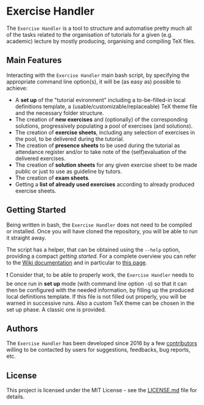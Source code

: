 # Exercise Handler

The `Exercise Handler` is a tool to structure and automatise pretty much all of the tasks related to the organisation of tutorials for a given (e.g. academic) lecture by mostly producing, organising and compiling TeX files.

## Main Features

Interacting with the `Exercise Handler` main bash script, by specifying the appropriate command line option(s), it will be (as easy as) possible to achieve:

* A **set up** of the "tutorial evironment" including a to-be-filled-in local definitions template, a (usable/customizable/replaceable) TeX theme file and the necessary folder structure.
* The creation of **new exercises** and (optionally) of the corresponding solutions, progressively populating a pool of exercises (and solutions).
* The creation of **exercise sheets**, including any selection of exercises in the pool, to be delivered during the tutorial.
* The creation of **presence sheets** to be used during the tutorial as attendance register and/or to take note of the (self)evaluation of the delivered exercises.
* The creation of **solution sheets** for any given exercise sheet to be made public or just to use as guideline by tutors.
* The creation of **exam sheets**.
* Getting a **list of already used exercises** according to already produced exercise sheets.

## Getting Started

Being written in bash, the `Exercise Handler` does not need to be compiled or installed.
Once you will have cloned the repository, you will be able to run it straight away.

The script has a helper, that can be obtained using the `--help` option, providing a compact *getting started*.
For a complete overview you can refer to the [Wiki documentation](https://github.com/AG-Philipsen/Exercise_Handler/wiki) and in particular to [this page](https://github.com/AG-Philipsen/ExerciseHandler/wiki/How-it-works).


:exclamation: Consider that, to be able to properly work, the `Exercise Handler` needs to be once run in **set up** mode (with command line option `-U`) so that it can then be configured with the needed information, by filling up the produced local definitions template.
If this file is not filled out properly, you will be warned in successive runs.
Also a custom TeX theme can be chosen in the set up phase.
A classic one is provided.

## Authors

The `Exercise Handler` has been developed since 2016 by a few [contributors](https://github.com/AG-Philipsen/ExerciseHandler/graphs/contributors) willing to be contacted by users for suggestions, feedbacks, bug reports, etc.

## License

This project is licensed under the MIT License - see the [LICENSE.md](LICENSE.md) file for details.
